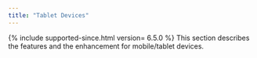 ```yaml
---
title: "Tablet Devices"
---
```


 {% include supported-since.html version=
6.5.0 %} This section describes the features and the enhancement for
mobile/tablet devices.